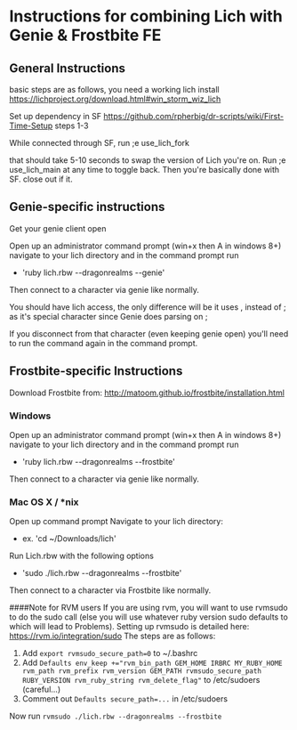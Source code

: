 # Instructions for combining Lich with Genie & Frostbite FE

## General Instructions
basic steps are as follows, you need a working lich install https://lichproject.org/download.html#win_storm_wiz_lich 

Set up dependency in SF https://github.com/rpherbig/dr-scripts/wiki/First-Time-Setup steps 1-3

While connected through SF, run ;e use_lich_fork

that should take 5-10 seconds to swap the version of Lich you're on. Run ;e use_lich_main at any time to toggle back. Then you're basically done with SF. close out if it.

## Genie-specific instructions
Get your genie client open

Open up an administrator command prompt (win+x then A in windows 8+)
navigate to your lich directory and in the command prompt run 

 - 'ruby lich.rbw --dragonrealms --genie'
  
Then connect to a character via genie like normally.

You should have lich access, the only difference will be it uses , instead of ; as it's special character since Genie does parsing on ;

If you disconnect from that character (even keeping genie open) you'll need to run the command again in the command prompt.

## Frostbite-specific Instructions

Download Frostbite from: http://matoom.github.io/frostbite/installation.html

### Windows 
Open up an administrator command prompt (win+x then A in windows 8+)
navigate to your lich directory and in the command prompt run 

  - 'ruby lich.rbw --dragonrealms --frostbite'
  
Then connect to a character via genie like normally.

### Mac OS X / *nix

Open up command prompt
Navigate to your lich directory:
 - ex. 'cd ~/Downloads/lich'

Run Lich.rbw with the following options

  - 'sudo ./lich.rbw --dragonrealms --frostbite'
  
Then connect to a character via Frostbite like normally.

####Note for RVM users
If you are using rvm, you will want to use rvmsudo to do the sudo call (else you will use whatever ruby version sudo defaults to which will lead to Problems). Setting up rvmsudo is detailed here: https://rvm.io/integration/sudo
 The steps are as follows:
 1. Add `export rvmsudo_secure_path=0` to ~/.bashrc
 2. Add `Defaults env_keep +="rvm_bin_path GEM_HOME IRBRC MY_RUBY_HOME rvm_path rvm_prefix rvm_version GEM_PATH rvmsudo_secure_path RUBY_VERSION rvm_ruby_string rvm_delete_flag"` to /etc/sudoers (careful...)
 3. Comment out `Defaults secure_path=...` in /etc/sudoers
 
Now run `rvmsudo ./lich.rbw --dragonrealms --frostbite`
